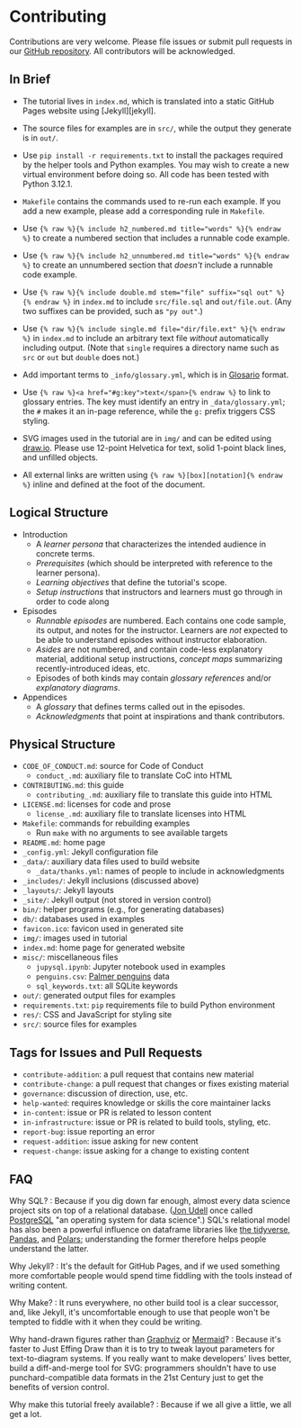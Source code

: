 # Contributing

Contributions are very welcome.
Please file issues or submit pull requests in our [GitHub repository][repo].
All contributors will be acknowledged.

## In Brief

-   The tutorial lives in `index.md`,
    which is translated into a static GitHub Pages website using [Jekyll][jekyll].

-   The source files for examples are in `src/`,
    while the output they generate is in `out/`.

-   Use `pip install -r requirements.txt`
    to install the packages required by the helper tools and Python examples.
    You may wish to create a new virtual environment before doing so.
    All code has been tested with Python 3.12.1.

-   `Makefile` contains the commands used to re-run each example.
    If you add a new example,
    please add a corresponding rule in `Makefile`.

-   Use `{% raw %}{% include h2_numbered.md title="words" %}{% endraw %}`
    to create a numbered section
    that includes a runnable code example.

-   Use `{% raw %}{% include h2_unnumbered.md title="words" %}{% endraw %}`
    to create an unnumbered section
    that *doesn't* include a runnable code example.

-   Use `{% raw %}{% include double.md stem="file" suffix="sql out" %}{% endraw %}`
    in `index.md` to include `src/file.sql` and `out/file.out`.
    (Any two suffixes can be provided, such as `"py out"`.)

-   Use `{% raw %}{% include single.md file="dir/file.ext" %}{% endraw %}`
    in `index.md` to include an arbitrary text file *without* automatically including output.
    (Note that `single` requires a directory name such as `src` or `out` but `double` does not.)

-   Add important terms to `_info/glossary.yml`,
    which is in [Glosario][glosario] format.

-   Use `{% raw %}<a href="#g:key">text</span>{% endraw %}` to link to glossary entries.
    The key must identify an entry in `_data/glossary.yml`;
    the `#` makes it an in-page reference,
    while the `g:` prefix triggers CSS styling.

-   SVG images used in the tutorial are in `img/`
    and can be edited using [draw.io][draw-io].
    Please use 12-point Helvetica for text,
    solid 1-point black lines,
    and unfilled objects.

-   All external links are written using `{% raw %}[box][notation]{% endraw %}` inline
    and defined at the foot of the document.

## Logical Structure

-   Introduction
    -   A *learner persona* that characterizes the intended audience in concrete terms.
    -   *Prerequisites* (which should be interpreted with reference to the learner persona).
    -   *Learning objectives* that define the tutorial's scope.
    -   *Setup instructions* that instructors and learners must go through in order to code along
-   Episodes
    -   *Runnable episodes* are numbered.
        Each contains one code sample, its output, and notes for the instructor.
        Learners are *not* expected to be able to understand episodes without instructor elaboration.
    -   *Asides* are not numbered,
        and contain code-less explanatory material,
        additional setup instructions,
        *concept maps* summarizing recently-introduced ideas,
        etc.
    -   Episodes of both kinds may contain *glossary references*
        and/or *explanatory diagrams*.
-   Appendices
    -   A *glossary* that defines terms called out in the episodes.
    -   *Acknowledgments* that point at inspirations and thank contributors.

## Physical Structure

-   `CODE_OF_CONDUCT.md`: source for Code of Conduct
    -   `conduct_.md`: auxiliary file to translate CoC into HTML
-   `CONTRIBUTING.md`: this guide
    -   `contributing_.md`: auxiliary file to translate this guide into HTML
-   `LICENSE.md`: licenses for code and prose
    -   `license_.md`: auxiliary file to translate licenses into HTML
-   `Makefile`: commands for rebuilding examples
    -   Run `make` with no arguments to see available targets
-   `README.md`: home page
-   `_config.yml`: Jekyll configuration file
-   `_data/`: auxiliary data files used to build website
    -   `_data/thanks.yml`: names of people to include in acknowledgments
-   `_includes/`: Jekyll inclusions (discussed above)
-   `_layouts/`: Jekyll layouts
-   `_site/`: Jekyll output (not stored in version control)
-   `bin/`: helper programs (e.g., for generating databases)
-   `db/`: databases used in examples
-   `favicon.ico`: favicon used in generated site
-   `img/`: images used in tutorial
-   `index.md`: home page for generated website
-   `misc/`: miscellaneous files
    -   `jupysql.ipynb`: Jupyter notebook used in examples
    -   `penguins.csv`: [Palmer penguins][palmer-penguins] data
    -   `sql_keywords.txt`: all SQLite keywords
-   `out/`: generated output files for examples
-   `requirements.txt`: `pip` requirements file to build Python environment
-   `res/`: CSS and JavaScript for styling site
-   `src/`: source files for examples

## Tags for Issues and Pull Requests

-   `contribute-addition`: a pull request that contains new material
-   `contribute-change`: a pull request that changes or fixes existing material
-   `governance`: discussion of direction, use, etc.
-   `help-wanted`: requires knowledge or skills the core maintainer lacks
-   `in-content`: issue or PR is related to lesson content
-   `in-infrastructure`: issue or PR is related to build tools, styling, etc.
-   `report-bug`: issue reporting an error
-   `request-addition`: issue asking for new content
-   `request-change`: issue asking for a change to existing content

## FAQ

Why SQL?
:   Because if you dig down far enough,
    almost every data science project sits on top of a relational database.
    ([Jon Udell][udell] once called [PostgreSQL][postgresql]
    "an operating system for data science".)
    SQL's relational model has also been a powerful influence
    on dataframe libraries like [the tidyverse][tidyverse],
    [Pandas][pandas],
    and [Polars][polars];
    understanding the former therefore helps people understand the latter.

Why Jekyll?
:   It's the default for GitHub Pages,
    and if we used something more comfortable
    people would spend time fiddling with the tools instead of writing content.

Why Make?
:   It runs everywhere,
    no other build tool is a clear successor,
    and,
    like Jekyll,
    it's uncomfortable enough to use that people won't be tempted to fiddle with it
    when they could be writing.

Why hand-drawn figures rather than [Graphviz][graphviz] or [Mermaid][mermaid]?
:   Because it's faster to Just Effing Draw than it is
    to try to tweak layout parameters for text-to-diagram systems.
    If you really want to make developers' lives better,
    build a diff-and-merge tool for SVG:
    programmers shouldn't have to use punchard-compatible data formats in the 21st Century
    just to get the benefits of version control.

Why make this tutorial freely available?
:   Because if we all give a little, we all get a lot.

[draw-io]: https://www.drawio.com/
[glosario]: https://glosario.carpentries.org/
[graphviz]: https://graphviz.org/
[jeykll]: https://jekyllrb.com/
[mermaid]: https://mermaid.js.org/
[palmer-penguins]: https://allisonhorst.github.io/palmerpenguins/
[pandas]: https://pandas.pydata.org/
[polars]: https://pola.rs/
[postgresql]: https://www.postgresql.org/
[repo]: https://github.com/{{site.repository}}
[tidyverse]: https://www.tidyverse.org/
[udell]: https://blog.jonudell.net/
